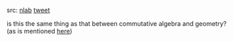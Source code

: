 src: [nlab](https://ncatlab.org/nlab/show/duality+between+algebra+and+geometry) [tweet](https://twitter.com/pursuingstacks/status/1476552098439258116?s=20)

is this the same thing as that between commutative algebra and geometry? (as is mentioned [here](https://golem.ph.utexas.edu/category/2023/06/grothendieckgaloisbrauer_theor.html#:~:text=commutative%20algebra%20and%20geometry%2C))